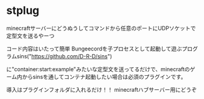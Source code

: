 # stplug

minecraftサーバーにどうぬうしてコマンドから任意のポートにUDPソケットで定型文を送るやーつ

コード内容はいたって簡単
Bungeecordを子プロセスとして起動して遊ぶプログラムsins("https://github.com/D-R-D/sins")

に"container:start:example"みたいな定型文を送ってるだけで、minecraftのゲーム内からsinsを通してコンテナ起動したい場合は必須のプラグインです。

導入はプラグインフォルダに入れるだけ！！
minecraftハブサーバー用にどうぞ

